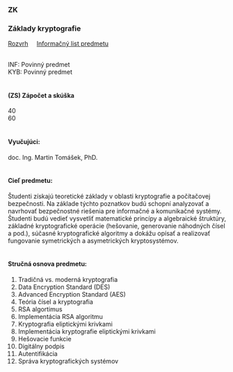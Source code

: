 ### ZK
### Základy kryptografie


[Rozvrh](https://maisportal.tuke.sk/portal/rozvrhy.mais)&nbsp;&nbsp;&nbsp;&nbsp;
[Informačný list predmetu](https://maisportal.tuke.sk/portal/tlacPredmetuOSP.mais?predmetId=52654712&lang=sk)&nbsp;&nbsp;&nbsp;&nbsp;
<br>
<br>

INF: Povinný predmet <br>
KYB: Povinný predmet <br>
<br>

#### (ZS) Zápočet a skúška
<div class="points-bar">
  <div class="points zapocet" style="width: 40%">40</div>
  <div class="points skuska" style="width: 60%">60</div>
</div>
<br>

#### Vyučujúci:
doc. Ing. Martin Tomášek, PhD.
<br>
<br>

#### Cieľ predmetu:
Študenti získajú teoretické základy v oblasti kryptografie a počítačovej bezpečnosti. Na základe týchto poznatkov budú schopní analyzovať a navrhovať bezpečnostné riešenia pre informačné a komunikačné systémy. Študenti budú vedieť vysvetliť matematické princípy a algebraické štruktúry, základné kryptografické operácie (hešovanie, generovanie náhodných čísel a pod.), súčasné kryptografické algoritmy a dokážu opísať a realizovať fungovanie symetrických a asymetrických kryptosystémov.
<br>
<br>

#### Stručná osnova predmetu:
1. Tradičná vs. moderná kryptografia
2. Data Encryption Standard (DES)
3. Advanced Encryption Standard (AES)
4. Teória čísel a kryptografia
5. RSA algortimus
6. Implementácia RSA algoritmu
7. Kryptografia eliptickými krivkami
8. Implementácia kryptografie eliptickými krivkami
9. Hešovacie funkcie
10. Digitálny podpis
11. Autentifikácia
12. Správa kryptografických systémov